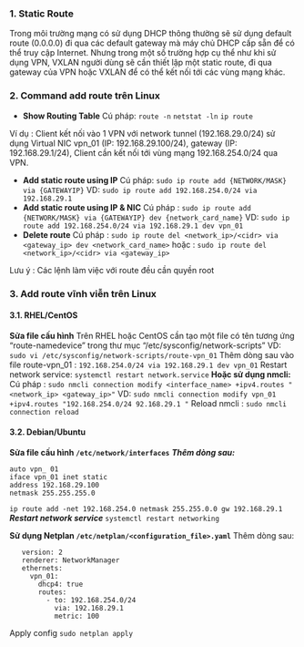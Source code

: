 ### 1\. Static Route

Trong môi trường mạng có sử dụng DHCP thông thường sẽ sử dụng default route (0.0.0.0) đi qua các default gateway mà máy chủ DHCP cấp sẵn để có thể truy cập Internet.
Nhưng trong một số trường hợp cụ thể như khi sử dụng VPN, VXLAN người dùng sẽ cần thiết lập một static route, đi qua gateway của VPN hoặc VXLAN để có thể kết nối tới các vùng mạng khác.

### 2\. Command add route trên Linux

- **Show Routing Table**
    Cú pháp:
    `route -n`
    `netstat -ln`
    `ip route`

Ví dụ : Client kết nối vào 1 VPN với network tunnel (192.168.29.0/24) sử dụng Virtual NIC vpn_01 (IP: 192.168.29.100/24), gateway (IP: 192.168.29.1/24), Client cần kết nối tới vùng mạng 192.168.254.0/24 qua VPN.

- **Add static route using IP**
    Cú pháp:
    `sudo ip route add {NETWORK/MASK} via {GATEWAYIP}`
    VD:
    `sudo ip route add 192.168.254.0/24 via 192.168.29.1`
- **Add static route using IP & NIC**
    Cú pháp :
    `sudo ip route add {NETWORK/MASK} via {GATEWAYIP} dev {network_card_name}`
    VD:
    `sudo ip route add 192.168.254.0/24 via 192.168.29.1 dev vpn_01`
- **Delete route**
    Cú pháp :
    `sudo ip route del <network_ip>/<cidr> via <gateway_ip> dev <network_card_name>`
    hoặc :
    `sudo ip route del <network_ip>/<cidr> via <gateway_ip>`

Lưu ý : Các lệnh làm việc với route đều cần quyền root

### 3\. Add route vĩnh viễn trên Linux

#### 3.1. RHEL/CentOS

**Sửa file cấu hình**
Trên RHEL hoặc CentOS cần tạo một file có tên tương ứng “route-namedevice” trong thư mục “/etc/sysconfig/network-scripts”
VD:
`sudo vi /etc/sysconfig/network-scripts/route-vpn_01`
Thêm dòng sau vào file route-vpn_01 :
`192.168.254.0/24 via 192.168.29.1 dev vpn_01`
Restart network service:
`systemctl restart network.service`
**Hoặc sử dụng nmcli:**
Cú pháp :
`sudo nmcli connection modify <interface_name> +ipv4.routes "<network_ip> <gateway_ip>"`
VD:
`sudo nmcli connection modify vpn_01 +ipv4.routes "192.168.254.0/24 92.168.29.1 "`
Reload nmcli :
`sudo nmcli connection reload`

#### 3.2. Debian/Ubuntu

**Sửa file cấu hình `/etc/network/interfaces`**
***Thêm dòng sau:***
```
auto vpn_ 01
iface vpn_01 inet static
address 192.168.29.100
netmask 255.255.255.0
```
`ip route add -net 192.168.254.0 netmask 255.255.0.0 gw 192.168.29.1`
***Restart network service***
`systemctl restart networking`

**Sử dụng Netplan `/etc/netplan/<configuration_file>.yaml`**
Thêm dòng sau:
```network:
   version: 2
   renderer: NetworkManager
   ethernets:
     vpn_01:
       dhcp4: true
       routes:
         - to: 192.168.254.0/24
           via: 192.168.29.1
           metric: 100
``` 
Apply config
`sudo netplan apply`